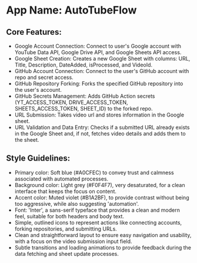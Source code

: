 # **App Name**: AutoTubeFlow

## Core Features:

- Google Account Connection: Connect to user's Google account with YouTube Data API, Google Drive API, and Google Sheets API access.
- Google Sheet Creation: Creates a new Google Sheet with columns: URL, Title, Description, DateAdded, isProcessed, and VideoId.
- GitHub Account Connection: Connect to the user's GitHub account with repo and secret access.
- GitHub Repository Forking: Forks the specified GitHub repository into the user's account.
- GitHub Secrets Management: Adds GitHub Action secrets (YT_ACCESS_TOKEN, DRIVE_ACCESS_TOKEN, SHEETS_ACCESS_TOKEN, SHEET_ID) to the forked repo.
- URL Submission: Takes video url and stores information in the Google sheet.
- URL Validation and Data Entry: Checks if a submitted URL already exists in the Google Sheet and, if not, fetches video details and adds them to the sheet.

## Style Guidelines:

- Primary color: Soft blue (#A0CFEC) to convey trust and calmness associated with automated processes.
- Background color: Light grey (#F0F4F7), very desaturated, for a clean interface that keeps the focus on content.
- Accent color: Muted violet (#B1A2BF), to provide contrast without being too aggressive, while also suggesting 'automation'.
- Font: 'Inter', a sans-serif typeface that provides a clean and modern feel, suitable for both headers and body text.
- Simple, outlined icons to represent actions like connecting accounts, forking repositories, and submitting URLs.
- Clean and straightforward layout to ensure easy navigation and usability, with a focus on the video submission input field.
- Subtle transitions and loading animations to provide feedback during the data fetching and sheet update processes.